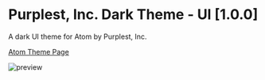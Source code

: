 # Purplest, Inc. Dark Theme - UI [1.0.0]

A dark UI theme for Atom by Purplest, Inc.

[Atom Theme Page](https://atom.io/themes/purplest-inc-dark-ui)

![preview](https://purplest.com/img/purplest-inc-dark-ui-theme-preview.png)
